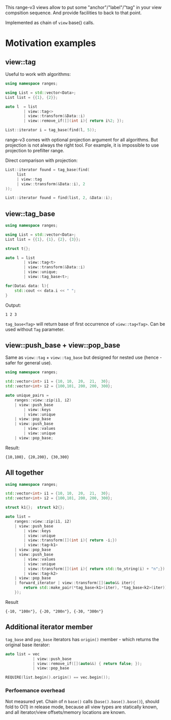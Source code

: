 This range-v3 views allow to put some "anchor"/"label"/"tag" in your view compsition sequence. And provide facilities to back to that point.

Implemented as chain of `view` base() calls.

# Motivation examples


## view::tag

Useful to work with algorithms:

```cpp
using namespace ranges;

using List = std::vector<Data>;
List list = {{1}, {2}};    

auto l  = list 
        | view::tag<>
        | view::transform(&Data::i) 
        | view::remove_if([](int i){ return i%2; });    

List::iterator i = tag_base(find(l, 5));
```

range-v3 comes with optional projection argument for all algorithms. But projection is not always the right tool. For example, it is impossible to use projection to prefilter range.

Direct comparison with projection:
```cpp
List::iterator found = tag_base(find(
     list
     | view::tag 
     | view::transform(&Data::i), 2
));
```
```cpp
List::iterator found = find(list, 2, &Data::i);
```

## view::tag_base

```cpp
using namespace ranges;

using List = std::vector<Data>;
List list = {{1}, {1}, {2}, {3}};

struct t{};

auto l = list
        | view::tag<t>
        | view::transform(&Data::i)
        | view::unique;
        | view::tag_base<t>;

for(Data& data: l){
    std::cout << data.i << " ";
}
```
Output:
```
1 2 3
```

`tag_base<Tag>` will return base of first occurrence of `view::tag<Tag>`.
Can be used without `Tag` parameter.

## view::push_base + view::pop_base

Same as `view::tag` + `view::tag_base` but designed for nested use (hence - safer for general use).
```cpp
using namespace ranges;

std::vector<int> i1 = {10, 10,  20,  21,  30};
std::vector<int> i2 = {100,101, 200, 200, 300};

auto unique_pairs =
    ranges::view::zip(i1, i2)
    | view::push_base
        | view::keys
        | view::unique
    | view::pop_base
    | view::push_base
        | view::values
        | view::unique
    | view::pop_base;   
```
Result:
```
{10,100}, {20,200}, {30,300}
```

## All together

```cpp
using namespace ranges;

std::vector<int> i1 = {10, 10,  20,  21,  30};
std::vector<int> i2 = {100,101, 200, 200, 300};

struct k1{};  struct k2{};

auto list =
    ranges::view::zip(i1, i2)
    | view::push_base
        | view::keys
        | view::unique
        | view::transform([](int i){ return -i;})
        | view::tag<k1>
    | view::pop_base
    | view::push_base
        | view::values
        | view::unique
        | view::transform([](int i){ return std::to_string(i) + "n";})
        | view::tag<k2>
    | view::pop_base
    | forward_iterator | view::transform([](auto&& iter){
        return std::make_pair(*tag_base<k1>(iter), *tag_base<k2>(iter));
    });
```
Result
```
{-10, "100n"}, {-20, "200n"}, {-30, "300n"}
```

## Additional iterator member

`tag_base` and `pop_base` iterators has `origin()` member - which returns the original base iterator:
```cpp
auto list = vec
            | view::push_base
            | view::remove_if([](auto&&) { return false; });
            | view::pop_base

REQUIRE(list.begin().origin() == vec.begin());
```

### Perfoemance overhead

Not measured yet. Chain of n `base()` calls (`base().base().base()`), should fold to O(1) in release mode, because all view types are statically known, and all iterator/view offsets/memory locations are known.